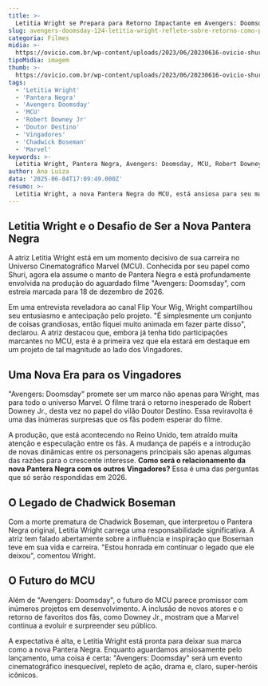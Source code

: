 ```yaml
---
title: >-
  Letitia Wright se Prepara para Retorno Impactante em Avengers: Doomsday
slug: avengers-doomsday-124-letitia-wright-reflete-sobre-retorno-como-pantera-negra
categoria: Filmes
midia: >-
  https://ovicio.com.br/wp-content/uploads/2023/06/20230616-ovicio-shuri-pantera-negra.jpg
tipoMidia: imagem
thumb: >-
  https://ovicio.com.br/wp-content/uploads/2023/06/20230616-ovicio-shuri-pantera-negra.jpg
tags:
  - 'Letitia Wright'
  - 'Pantera Negra'
  - 'Avengers Doomsday'
  - 'MCU'
  - 'Robert Downey Jr'
  - 'Doutor Destino'
  - 'Vingadores'
  - 'Chadwick Boseman'
  - 'Marvel'
keywords: >-
  Letitia Wright, Pantera Negra, Avengers: Doomsday, MCU, Robert Downey Jr., Doutor Destino, Vingadores, Chadwick Boseman, Marvel
author: Ana Luiza
data: '2025-06-04T17:09:49.000Z'
resumo: >-
  Letitia Wright, a nova Pantera Negra do MCU, está ansiosa para seu maior papel até agora no filme 'Avengers: Doomsday'. Ela compartilha sua empolgação sobre o projeto que está atualmente em produção e trará surpresas para os fãs.
---
```


## Letitia Wright e o Desafio de Ser a Nova Pantera Negra

A atriz Letitia Wright está em um momento decisivo de sua carreira no Universo Cinematográfico Marvel (MCU). Conhecida por seu papel como Shuri, agora ela assume o manto de Pantera Negra e está profundamente envolvida na produção do aguardado filme "Avengers: Doomsday", com estreia marcada para 18 de dezembro de 2026.

Em uma entrevista reveladora ao canal Flip Your Wig, Wright compartilhou seu entusiasmo e antecipação pelo projeto. "É simplesmente um conjunto de coisas grandiosas, então fiquei muito animada em fazer parte disso", declarou. A atriz destacou que, embora já tenha tido participações marcantes no MCU, esta é a primeira vez que ela estará em destaque em um projeto de tal magnitude ao lado dos Vingadores.

## Uma Nova Era para os Vingadores

"Avengers: Doomsday" promete ser um marco não apenas para Wright, mas para todo o universo Marvel. O filme trará o retorno inesperado de Robert Downey Jr., desta vez no papel do vilão Doutor Destino. Essa reviravolta é uma das inúmeras surpresas que os fãs podem esperar do filme.

A produção, que está acontecendo no Reino Unido, tem atraído muita atenção e especulação entre os fãs. A mudança de papéis e a introdução de novas dinâmicas entre os personagens principais são apenas algumas das razões para o crescente interesse. **Como será o relacionamento da nova Pantera Negra com os outros Vingadores?** Essa é uma das perguntas que só serão respondidas em 2026.

## O Legado de Chadwick Boseman

Com a morte prematura de Chadwick Boseman, que interpretou o Pantera Negra original, Letitia Wright carrega uma responsabilidade significativa. A atriz tem falado abertamente sobre a influência e inspiração que Boseman teve em sua vida e carreira. "Estou honrada em continuar o legado que ele deixou", comentou Wright.

## O Futuro do MCU

Além de "Avengers: Doomsday", o futuro do MCU parece promissor com inúmeros projetos em desenvolvimento. A inclusão de novos atores e o retorno de favoritos dos fãs, como Downey Jr., mostram que a Marvel continua a evoluir e surpreender seu público.

A expectativa é alta, e Letitia Wright está pronta para deixar sua marca como a nova Pantera Negra. Enquanto aguardamos ansiosamente pelo lançamento, uma coisa é certa: "Avengers: Doomsday" será um evento cinematográfico inesquecível, repleto de ação, drama e, claro, super-heróis icônicos.

